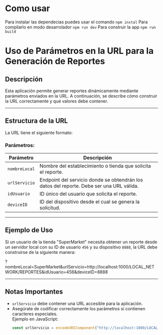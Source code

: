 # Como usar
Para instalar las dependecias puedes usar el comando `npm instal`
Para compilarlo en modo desarrolador `npm run dev`
Para construir la app `npm run build`

# Uso de Parámetros en la URL para la Generación de Reportes

## Descripción
Esta aplicación permite generar reportes dinámicamente mediante parámetros enviados en la URL. A continuación, se describe cómo construir la URL correctamente y qué valores debe contener.

---

## Estructura de la URL

La URL tiene el siguiente formato:


### Parámetros:

| Parámetro      | Descripción |
|---------------|------------|
| `nombreLocal` | Nombre del establecimiento o tienda que solicita el reporte. |
| `urlServicio` | Endpoint del servicio donde se obtendrán los datos del reporte. Debe ser una URL válida. |
| `idUsuario`   | ID único del usuario que solicita el reporte. |
| `deviceID`    | ID del dispositivo desde el cual se genera la solicitud. |

---

## Ejemplo de Uso

Si un usuario de la tienda "SuperMarket" necesita obtener un reporte desde un servidor local con su ID de usuario `456` y su dispositivo `8888`, la URL debe construirse de la siguiente manera:

?nombreLocal=SuperMarket&urlServicio=http://localhost:1000/LOCAL_NETWORK/REPORTES&idUsuario=456&deviceID=8888


---

## Notas Importantes
- `urlServicio` debe contener una URL accesible para la aplicación.
- Asegúrate de codificar correctamente los parámetros si contienen caracteres especiales.  
  Ejemplo en JavaScript:
  ```js
  const urlServicio = encodeURIComponent("http://localhost:1000/LOCAL NETWORK/REPORTES");
